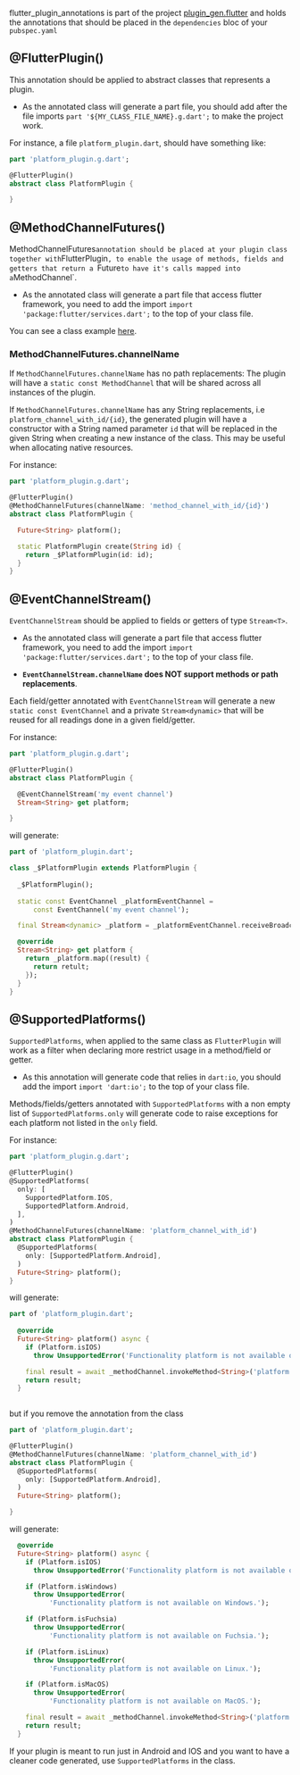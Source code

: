 flutter_plugin_annotations is part of the project [plugin_gen.flutter](https://github.com/BugsBunnyBR/plugin_gen.flutter/) and holds the annotations that should
be placed in the `dependencies` bloc of your `pubspec.yaml`

## @FlutterPlugin()
This annotation should be applied to abstract classes that represents a plugin.

- As the annotated class will generate a part file, you should add 
after the file imports `part '${MY_CLASS_FILE_NAME}.g.dart';` to make the project work.

For instance, a file `platform_plugin.dart`, should have something like:

```dart
part 'platform_plugin.g.dart';

@FlutterPlugin()
abstract class PlatformPlugin {

}
```

## @MethodChannelFutures()
MethodChannelFutures` annotation should be placed at your plugin class together with `FlutterPlugin`, to enable the usage
of methods, fields and getters that return a `Future<T>` to have it's calls mapped into a `MethodChannel`.

- As the annotated class will generate a part file that access flutter framework, you need to add the import
`import 'package:flutter/services.dart';` to the top of your class file.

You can see a class example [here](https://github.com/BugsBunnyBR/plugin_gen.flutter/blob/master/flutter_plugin_annotations/example/lib/platform_plugin.dart).

### MethodChannelFutures.channelName
 If `MethodChannelFutures.channelName` has no path replacements:  The plugin will have a `static const MethodChannel` that will be shared
 across all instances of the plugin.

If `MethodChannelFutures.channelName` has any String replacements, i.e `platform_channel_with_id/{id}`, the generated plugin will have a constructor with a String named parameter `id` that will be replaced
in the given String when creating a new instance of the class. This may be useful when allocating native resources.

For instance:

```dart
part 'platform_plugin.g.dart';

@FlutterPlugin()
@MethodChannelFutures(channelName: 'method_channel_with_id/{id}')
abstract class PlatformPlugin {

  Future<String> platform();

  static PlatformPlugin create(String id) {
    return _$PlatformPlugin(id: id);
  }
}
```

## @EventChannelStream()
`EventChannelStream` should be applied to fields or getters of type `Stream<T>`. 

- As the annotated class will generate a part file that access flutter framework, you need to add the import
`import 'package:flutter/services.dart';` to the top of your class file.

- **`EventChannelStream.channelName` does NOT support methods or path replacements**. 

Each field/getter annotated with `EventChannelStream` will generate a new `static const EventChannel` 
and a private `Stream<dynamic>` that will be reused for all readings done in a given field/getter.


For instance:

```dart
part 'platform_plugin.g.dart';

@FlutterPlugin()
abstract class PlatformPlugin {

  @EventChannelStream('my event channel')
  Stream<String> get platform;

}
```

will generate:

```dart
part of 'platform_plugin.dart';

class _$PlatformPlugin extends PlatformPlugin {
  
  _$PlatformPlugin();
  
  static const EventChannel _platformEventChannel =
      const EventChannel('my event channel');

  final Stream<dynamic> _platform = _platformEventChannel.receiveBroadcastStream();

  @override
  Stream<String> get platform {
    return _platform.map((result) {
      return retult;
    });
  }
}
```

## @SupportedPlatforms()
`SupportedPlatforms`, when applied to the same class as `FlutterPlugin` will work as a filter when declaring more restrict usage in a method/field or getter.

- As this annotation will generate code that relies in `dart:io`, you should add the import `import 'dart:io';` to the top of your class file.

Methods/fields/getters annotated with `SupportedPlatforms` with a non empty list of `SupportedPlatforms.only` will generate code to raise exceptions for each platform not listed in the `only` field.

For instance:
```dart
part 'platform_plugin.g.dart';

@FlutterPlugin()
@SupportedPlatforms(
  only: [
    SupportedPlatform.IOS,
    SupportedPlatform.Android,
  ],
)
@MethodChannelFutures(channelName: 'platform_channel_with_id')
abstract class PlatformPlugin {
  @SupportedPlatforms(
    only: [SupportedPlatform.Android],
  )
  Future<String> platform();
}
```

will generate:

```dart
part of 'platform_plugin.dart';
  
  @override
  Future<String> platform() async {
    if (Platform.isIOS)
      throw UnsupportedError('Functionality platform is not available on IOS.');

    final result = await _methodChannel.invokeMethod<String>('platform');
    return result;
  }
 
```

but if you remove the annotation from the class

```dart
part of 'platform_plugin.dart';

@FlutterPlugin()
@MethodChannelFutures(channelName: 'platform_channel_with_id')
abstract class PlatformPlugin {
  @SupportedPlatforms(
    only: [SupportedPlatform.Android],
  )
  Future<String> platform();

}
```

will generate:

```dart
  @override
  Future<String> platform() async {
    if (Platform.isIOS)
      throw UnsupportedError('Functionality platform is not available on IOS.');

    if (Platform.isWindows)
      throw UnsupportedError(
          'Functionality platform is not available on Windows.');

    if (Platform.isFuchsia)
      throw UnsupportedError(
          'Functionality platform is not available on Fuchsia.');

    if (Platform.isLinux)
      throw UnsupportedError(
          'Functionality platform is not available on Linux.');

    if (Platform.isMacOS)
      throw UnsupportedError(
          'Functionality platform is not available on MacOS.');

    final result = await _methodChannel.invokeMethod<String>('platform');
    return result;
  }
```

If your plugin is meant to run just in Android and IOS and you want to have a cleaner code generated, use `SupportedPlatforms` in the class.
